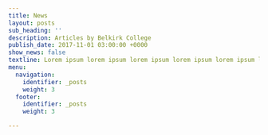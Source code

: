 ```yaml
---
title: News
layout: posts
sub_heading: ''
description: Articles by Belkirk College
publish_date: 2017-11-01 03:00:00 +0000
show_news: false
textline: Lorem ipsum lorem ipsum lorem ipsum lorem ipsum lorem ipsum lorem ipsum
menu:
  navigation:
    identifier: _posts
    weight: 3
  footer:
    identifier: _posts
    weight: 3

---
```

